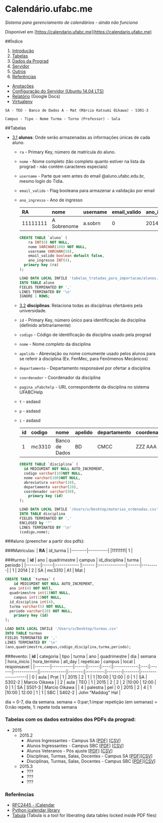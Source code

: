 # Calendário.ufabc.me

*Sistema para gerenciamento de calendários - ainda não funciona*

Disponível em [https://calendario.ufabc.me](https://calendario.ufabc.me)

##Índice
 1. [Introdução](#introducao)
 1. [Tabelas](#tabelas)
 1. [Dados da Prograd](#dados-da-prograd)
 1. [Servidor](#servidor)
 1. [Outros](#outros)
 1. [Referências](#referências)

* [Anotações](anotacoes.md)
* [Configuração do Servidor (Ubuntu 14.04 LTS)](configuracao_servidor.md)
* [Relatório](https://docs.google.com/document/d/1yTcExg9jd4L8NK4ZYPBjoMs3henpSFsJALr9l5_Di2E/pub) (Google Docs)
* [Virtualenv](http://www.dabapps.com/blog/introduction-to-pip-and-virtualenv-python/)


```
SA - TEO - Banco de Dados A - Mat (Márcio Katsumi Oikawa) - S301-3

Campus - Tipo - Nome Turma - Turno (Professor) - Sala
```

##Tabelas
  - [3.1](#3.1) <a name='3.1'></a> **alunos**: Onde serão armazenadas as informações únicas de cada aluno.

    + `ra` - Primary Key, número de matrícula do aluno.
    + `nome` - Nome completo (tão completo quanto estiver na lista da prograd - não contém caracteres especiais)
    + `username` - Parte que vem antes do email @aluno.ufabc.edu.br, mesmo login do Tidia.
    + `email_valido` - Flag booleana para armazenar a validação por email
    + `ano_ingresso` - Ano de ingresso

		| RA       | nome        | username   | email_valido | ano_ingresso |
		|:---------|:------------|:-----------|:-------------|:-------------|
		| 11111111 | A Sobrenome | a.sobrn    | 0            | 2014         |

		```SQL
		CREATE TABLE `aluno` (
			ra INT(8) NOT NULL,
			nome VARCHAR(100) NOT NULL,
			username VARCHAR(50),
			email_valido boolean default false,
			ano_ingresso INT(4),
		  primary key (ra)
		);

		LOAD DATA LOCAL INFILE 'tabelas_tratadas_para_importacao/alunos.csv'
		INTO TABLE aluno
		FIELDS TERMINATED BY ','
		LINES TERMINATED BY '\n'
		IGNORE 1 ROWS;
		```
	- [3.2](#3.2) <a name='3.2'></a> **disciplinas**: Relaciona todas as disciplinas ofertáveis pela universidade.

    + `id` - Primary Key, número único para identificação da disciplina (definido arbitrariamente)
    + `codigo` - Código de identificação da disciplina usado pela prograd
    + `nome` - Nome completo da disciplina
    + `apelido` - Abreviação ou nome comumente usado pelos alunos para se referir à disciplina (Ex. FenMec, para Fenômenos Mecânicos)
    + `departamento` - Departamento responsável por ofertar a disciplina
    + `coordenador` - Coordenador da disciplina
    + `pagina_ufabchelp` - URL correspondente da disciplina no sistema UFABCHelp
    + `t` - asdasd
    + `p` - asdasd
    + `i` - asdasd

		| **id** | codigo  | nome           | apelido | departamento | coordenador | pagina_ufabchelp | t | p | i |
		|--------|:--------|:---------------|---------|:------------ |:------------|:-----------------|---|---|---|
		| 1      | mc3310  | Banco de Dados | BD      | CMCC         | ZZZ AAA     | asdad            | 3 | 3 | 3 |

		```SQL
		CREATE TABLE `disciplina` (
		  id MEDIUMINT NOT NULL AUTO_INCREMENT,
		  codigo varchar(10)NOT NULL,
		  nome varchar(100)NOT NULL,
		  abreviatura varchar(10),
		  departamento varchar(20),
		  coordenador varchar(50),
			primary key (id)
		);

		LOAD DATA LOCAL INFILE '/Users/v/Desktop/materias_ordenadas.csv'
		INTO TABLE disciplina
		FIELDS TERMINATED BY ','
		ENCLOSED by '"'
		LINES TERMINATED BY '\n'
		(codigo,nome);
		```









###aluno (preencher a partir dos pdfs):





###Matrículas:
| **RA** | id_turma |
|--------|----------|
|11111111| 1        |



###turma:
| **id** | ano  | quadrimestre | campus | id_disciplina | turma | periodo |
|-------:|:-----|:------------ |:------ |:--------------|:------|---------|
| 1      | 2014 | 2            | SA     |  mc3310       | A1    | Mat     |

```SQL
CREATE TABLE `turmas` (
	id MEDIUMINT NOT NULL AUTO_INCREMENT,
  ano int(4) NOT NUll,
  quadrimestre int(1)NOT NULL,
	campus int(1)NOT NULL,
  id_disciplina int(4),
  turma varchar(5) NOT NULL,
  periodo varchar(20) NOT NULL,
	primary key (id)
);

LOAD DATA LOCAL INFILE '/Users/v/Desktop/turmas.csv'
INTO TABLE turmas
FIELDS TERMINATED BY ','
LINES TERMINATED BY '\n'
(ano,quadrimestre,campus,codigo_disciplina,turma,periodo);
```

###evento:
| **id** | categoria | tipo | turma | ano  | quadrimestre | dia | semana | hora_inicio | hora_termino | all_day | repeticao | campus | local  | responsavel       |
|--------|-----------|------|:-----:|:----:|:------------:|:---:|:------:|------------:|:-------------|:-------:|:---------:|--------|--------|-------------------|
| 0      | aula      | Prat | 1     | 2015 |      2       |  1  |   1    |10:00        | 12:00        |  0      | 1         | SA     | S302-2 | Marcio Oikawa     |
| 2      | aula      | TEO  | 1     | 2015 |      2       |  2  |   2    |10:00        | 12:00        |  0      | 1         | SA     | S501-3 | Marcio Oikawa     |
| 4      | palestra  | pel  | 0     | 2015 |      2       |  4  |   1    |10:00        | 12:00        |  1      | 1         | SBC    | S402-2 | John "Maddog" Hal |

dia = 0-7, dia da semana.
semana = 0:par;1:ímpar
repetição (em semanas) = 0:não repete, 1: repete toda semana

### Tabelas com os dados extraídos dos PDFs da prograd:
* 2015
  * 2015.2
    * Alunos Ingressantes - Campus SA [[PDF](original_data/2015.2/turmas_ingressantes_sa_2015.2.pdf)] [[CSV](original_data/2015.2/turmas_ingressantes_sa_2015.2.csv)]
    * Alunos Ingressantes - Campus SBC [[PDF](original_data/2015.2/turmas_ingressantes_sbc_2015.2.pdf)] [[CSV](original_data/2015.2/turmas_ingressantes_sbc_2015.2.csv)]
    * Alunos Veteranos - Pós ajuste [[PDF](original_data/2015.2/matriculas_deferidas_pos_ajuste_2015.2.pdf)] [[CSV](original_data/2015.2/matriculas_deferidas_pos_ajuste_2015.2.csv)]
    * Disciplinas, Turmas, Salas, Docentes - Campus SA [[PDF](original_data/2015.2/turmas_salas_docentes_sa_2015.2.pdf)][[CSV](original_data/2015.2/turmas_salas_docentes_sa_2015.2.csv)]
    * Disciplinas, Turmas, Salas, Docentes - Campus SBC [[PDF](original_data/2015.2/turmas_salas_docentes_sbc_2015.2.pdf)][[CSV](original_data/2015.2/turmas_salas_docentes_sbc_2015.2.csv)]
  * 2015.3
    * ???
    * ???
    * ???

### Referências
* [RFC2445 - iCalendar](https://www.ietf.org/rfc/rfc2445.txt)
* [Python icalendar library](https://pypi.python.org/pypi/icalendar/3.9.0)
* [Tabula](http://tabula.technology/) (Tabula is a tool for liberating data tables locked inside PDF files)
